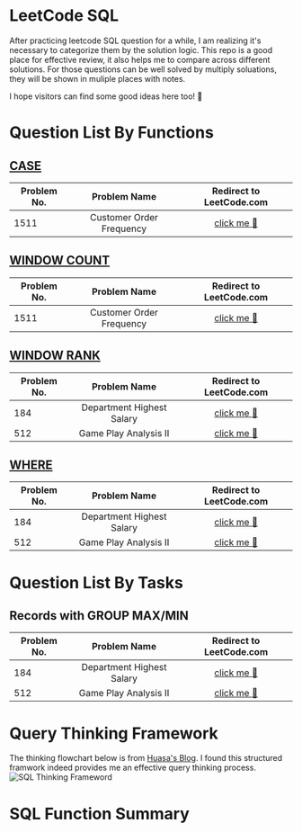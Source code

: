 # LeetCode SQL


After practicing leetcode SQL question for a while, I am realizing it's necessary to categorize them by the solution logic. This repo is a good place for effective review, it also helps me to compare across different solutions. For those questions can be well solved by multiply soluations, they will be shown in muliple places with notes.

I hope visitors can find some good ideas here too! :raised_hands:


# Question List By Functions
## [CASE](https://github.com/stellapeng/LeetCode-SQL/tree/main/CASE)
| Problem No.      | Problem Name          | Redirect to LeetCode.com  |
| ------------- |:-------------:| :-----:|
| 1511     | Customer Order Frequency | [click me :dizzy: ](https://leetcode.com/problems/customer-order-frequency/) |


## [WINDOW COUNT](https://github.com/stellapeng/LeetCode-SQL/tree/main/WINDOW%20COUNT)
| Problem No.      | Problem Name          | Redirect to LeetCode.com  |
| ------------- |:-------------:| :-----:|
| 1511     | Customer Order Frequency | [click me :dizzy: ](https://leetcode.com/problems/customer-order-frequency/) |


## [WINDOW RANK](https://github.com/stellapeng/LeetCode-SQL/tree/main/WINDOW%20RANK)
| Problem No.      | Problem Name          | Redirect to LeetCode.com  |
| ------------- |:-------------:| :-----:|
| 184     | Department Highest Salary | [click me :dizzy: ](https://leetcode.com/problems/department-highest-salary/)|
| 512     | Game Play Analysis II | [click me :dizzy: ](https://leetcode.com/problems/game-play-analysis-ii/)|

## [WHERE](https://github.com/stellapeng/LeetCode-SQL/tree/main/WINDOW%20RANK)
| Problem No.      | Problem Name          | Redirect to LeetCode.com  |
| ------------- |:-------------:| :-----:|
| 184     | Department Highest Salary | [click me :dizzy: ](https://leetcode.com/problems/department-highest-salary/)|
| 512     | Game Play Analysis II | [click me :dizzy: ](https://leetcode.com/problems/game-play-analysis-ii/)|


# Question List By Tasks
## Records with GROUP MAX/MIN
 Problem No.      | Problem Name          | Redirect to LeetCode.com  |
| ------------- |:-------------:| :-----:|
| 184     | Department Highest Salary | [click me :dizzy: ](https://leetcode.com/problems/department-highest-salary/)|
| 512     | Game Play Analysis II | [click me :dizzy: ](https://leetcode.com/problems/game-play-analysis-ii/)|


# Query Thinking Framework
The thinking flowchart below is from [Huasa's Blog](https://huasadata.com/learning-sql-what-i-learned-after-100-leetcode-sql-questions/). I found this structured framwork indeed provides me an effective query thinking process.
![SQL Thinking Frameword](https://i0.wp.com/huasadata.com/wp-content/uploads/2020/10/SQL-queries-flowchart_add-window-function.png?resize=768%2C608&ssl=1)

# SQL Function Summary

